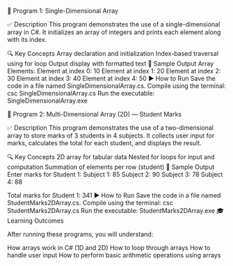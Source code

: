 📌 Program 1: Single-Dimensional Array

✅ Description
This program demonstrates the use of a single-dimensional array in C#. It initializes an array of integers and prints each element along with its index.

🔍 Key Concepts
Array declaration and initialization
Index-based traversal using for loop
Output display with formatted text
🧾 Sample Output
Array Elements:
Element at index 0: 10
Element at index 1: 20
Element at index 2: 30
Element at index 3: 40
Element at index 4: 50
▶️ How to Run
Save the code in a file named SingleDimensionalArray.cs.
Compile using the terminal:
csc SingleDimensionalArray.cs
Run the executable:
SingleDimensionalArray.exe


📌 Program 2: Multi-Dimensional Array (2D) — Student Marks

✅ Description
This program demonstrates the use of a two-dimensional array to store marks of 3 students in 4 subjects. It collects user input for marks, calculates the total for each student, and displays the result.

🔍 Key Concepts
2D array for tabular data
Nested for loops for input and computation
Summation of elements per row (student)
🧾 Sample Output
Enter marks for Student 1:
  Subject 1: 85
  Subject 2: 90
  Subject 3: 78
  Subject 4: 88

Total marks for Student 1: 341
▶️ How to Run
Save the code in a file named StudentMarks2DArray.cs.
Compile using the terminal:
csc StudentMarks2DArray.cs
Run the executable:
StudentMarks2DArray.exe
🎓 Learning Outcomes

After running these programs, you will understand:

How arrays work in C# (1D and 2D)
How to loop through arrays
How to handle user input
How to perform basic arithmetic operations using arrays
